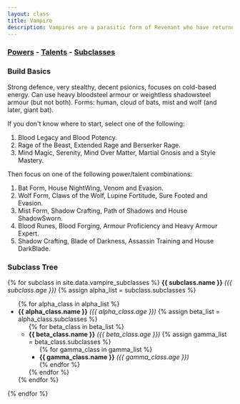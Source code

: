 ```yaml
---
layout: class
title: Vampire
description: Vampires are a parasitic form of Revenant who have returned from the dead to drink the blood of the living.
---
```


### [Powers](powers) - [Talents](talents) - [Subclasses](subclasses)

### Build Basics

Strong defence, very stealthy, decent psionics, focuses on cold-based
energy.  Can use heavy bloodsteel armour or weightless shadowsteel armour (but
not both).  Forms: human, cloud of bats, mist and wolf (and later, giant bat).

If you don't know where to start, select one of the following:

1. Blood Legacy and Blood Potency.
2. Rage of the Beast, Extended Rage and Berserker Rage.
3. Mind Magic, Serenity, Mind Over Matter, Martial Gnosis and a Style Mastery.

Then focus on one of the following power/talent combinations:

1. Bat Form, House NightWing, Venom and Evasion.
2. Wolf Form, Claws of the Wolf, Lupine Fortitude, Sure Footed and Evasion.
3. Mist Form, Shadow Crafting, Path of Shadows and House ShadowSworn.
4. Blood Runes, Blood Forging, Armour Proficiency and Heavy Armour Expert.
5. Shadow Crafting, Blade of Darkness, Assassin Training and House DarkBlade.

### Subclass Tree
<div class="clt">
{% for subclass in site.data.vampire_subclasses %}
  <strong>{{ subclass.name }}</strong> <em>({{ subclass.age }})</em>
  {% assign alpha_list = subclass.subclasses %}
  <ul>
    {% for alpha_class in alpha_list %}
    <li>
      <strong>{{ alpha_class.name }}</strong> <em>({{ alpha_class.age }})</em>
      {% assign beta_list = alpha_class.subclasses %}
      <ul>
        {% for beta_class in beta_list %}
        <li>
          <strong>{{ beta_class.name }}</strong> <em>({{ beta_class.age }})</em>
          {% assign gamma_list = beta_class.subclasses %}
          <ul>
            {% for gamma_class in gamma_list %}
            <li>
              <strong>{{ gamma_class.name }}</strong> <em>({{ gamma_class.age }})</em>
            </li>
            {% endfor %}
          </ul>
        </li>
        {% endfor %}
      </ul>
    </li>
    {% endfor %}
  </ul>
  {% endfor %}
 </div>
